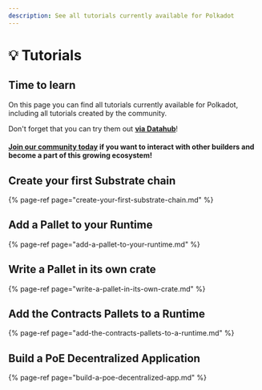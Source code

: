 ```yaml
---
description: See all tutorials currently available for Polkadot
---
```


# 💡 Tutorials

## Time to learn

On this page you can find all tutorials currently available for Polkadot, including all tutorials created by the community. 

Don't forget that you can try them out [**via Datahub**](https://datahub.figment.io/sign_up?service=polkadot)! 

#### [Join our community today](https://discord.gg/fszyM7K) if you want to interact with other builders and become a part of this growing ecosystem! 

## Create your first Substrate chain 

{% page-ref page="create-your-first-substrate-chain.md" %}

## Add a Pallet to your Runtime 

{% page-ref page="add-a-pallet-to-your-runtime.md" %}

## Write a Pallet in its own crate 

{% page-ref page="write-a-pallet-in-its-own-crate.md" %}

## Add the Contracts Pallets to a Runtime

{% page-ref page="add-the-contracts-pallets-to-a-runtime.md" %}

## Build a PoE Decentralized Application 

{% page-ref page="build-a-poe-decentralized-app.md" %}

